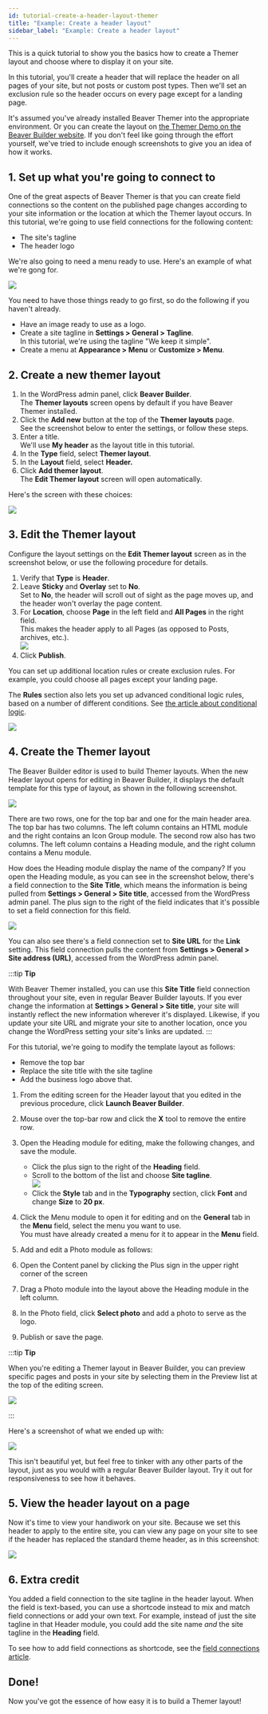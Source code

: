 ```yaml
---
id: tutorial-create-a-header-layout-themer
title: "Example: Create a header layout"
sidebar_label: "Example: Create a header layout"
---
```


This is a quick tutorial to show you the basics how to create a Themer layout and choose where to display it on your site.

In this tutorial, you'll create a header that will replace the header on all pages of your site, but not posts or custom post types. Then we'll set an exclusion rule so the header occurs on every page except for a landing page.

It's assumed you've already installed Beaver Themer into the appropriate environment. Or you can create the layout on [the Themer Demo on the Beaver Builder website](http://demo.wpbeaverbuilder.com). If you don't feel like going through the effort yourself, we've tried to include enough screenshots to give you an idea of how it works.

## 1. Set up what you're going to connect to

One of the great aspects of Beaver Themer is that you can create field connections so the content on the published page changes according to your site information or the location at which the Themer layout occurs. In this tutorial, we're going to use field connections for the following content:

* The site's tagline
* The header logo

We're also going to need a menu ready to use. Here's an example of what we're gong for.

![](/img/tutorial-create-a-header-layout-themer-a50badfb.png)

You need to have those things ready to go first, so do the following if you haven't already.

* Have an image ready to use as a logo.
* Create a site tagline in **Settings > General > Tagline**.  
In this tutorial, we're using the tagline "We keep it simple".
* Create a menu at **Appearance > Menu** or **Customize > Menu**.

## 2. Create a new themer layout

1. In the WordPress admin panel, click **Beaver Builder**.  
The **Themer layouts** screen opens by default if you have Beaver Themer
installed.
2. Click the **Add new** button at the top of the **Themer layouts** page.  
See the screenshot below to enter the settings, or follow these steps.
3. Enter a title.  
We'll use **My header** as the layout title in this tutorial.
4. In the **Type** field, select **Themer layout**.
5. In the **Layout** field, select **Header.**
6. Click **Add themer layout**.  
The **Edit Themer layout** screen will open automatically.

Here's the screen with these choices:

![](/img/tutorial-create-a-header-layout-themer-feae07c0.png)

## 3. Edit the Themer layout

Configure the layout settings on the **Edit Themer layout** screen as in the screenshot below, or use the following procedure for details.

1. Verify that **Type** is **Header**.
2. Leave **Sticky** and **Overlay** set to **No**.  
Set to **No**, the header will scroll out of sight as the page moves up, and the header won't overlay the page content.
3. For **Location**, choose **Page** in the left field and **All Pages** in the right field.  
This makes the header apply to all Pages (as opposed to Posts, archives, etc.).  
![](/img/tutorial-create-a-header-layout-themer-1401139d.png)
4. Click **Publish**.

You can set up additional location rules or create exclusion rules. For example, you could choose all pages except your landing page.

The **Rules** section also lets you set up advanced conditional logic rules, based on a number of different conditions. See [the article about conditional logic](/beaver-themer/conditional-logic/beaver-themer-conditional-logic.md).

![](/img/tutorial-create-a-header-layout-themer-d427c4fb.png)

## 4. Create the Themer layout

The Beaver Builder editor is used to build Themer layouts. When the new Header layout opens for editing in Beaver Builder, it displays the default template for this type of layout, as shown in the following screenshot.

![](/img/tutorial-create-a-header-layout-themer-56c35dff.png)

There are two rows, one for the top bar and one for the main header area. The top bar has two columns. The left column contains an HTML module and the right contains an Icon Group module. The second row also has two columns. The left column contains a Heading module, and the right column contains a Menu module.

How does the Heading module display the name of the company? If you open the Heading module, as you can see in the screenshot below, there's a field connection to the **Site Title**, which means the information is being pulled from **Settings > General > Site title**, accessed from the WordPress admin panel. The plus sign to the right of the field indicates that it's possible to set a field connection for this field.

![](/img/tutorial-create-a-header-layout-themer-1fb56cc8.png)

You can also see there's a field connection set to **Site URL** for the **Link** setting. This field connection pulls the content from **Settings > General > Site address (URL)**, accessed from the WordPress admin panel.

:::tip **Tip**

With Beaver Themer installed, you can use this **Site Title** field connection throughout your site, even in regular Beaver Builder layouts. If you ever change the information at **Settings > General > Site title**, your site will instantly reflect the new information wherever it's displayed. Likewise, if you update your site URL and migrate your site to another location, once you change the WordPress setting your site's links are updated.
:::

For this tutorial, we're going to modify the template layout as follows:

* Remove the top bar
* Replace the site title with the site tagline
* Add the business logo above that.

1. From the editing screen for the Header layout that you edited in the previous procedure, click **Launch Beaver Builder**.
2. Mouse over the top-bar row and click the **X** tool to remove the entire row.
3. Open the Heading module for editing, make the following changes, and save the module.  

   * Click the plus sign to the right of the **Heading** field.
   * Scroll to the bottom of the list and choose **Site tagline**.  
   ![](/img/tutorial-create-a-header-layout-themer-63421990.png)
   * Click the **Style** tab and in the **Typography** section, click **Font** and change **Size** to **20 px**.
4. Click the Menu module to open it for editing and on the **General** tab in the **Menu** field, select the menu you want to use.  
You must have already created a menu for it to appear in the **Menu** field.
5. Add and edit a Photo module as follows:
  1. Open the Content panel by clicking the Plus sign in the upper right corner of the screen
  2. Drag a Photo module into the layout above the Heading module in the left column.
  3. In the Photo field, click **Select photo** and add a photo to serve as the logo.
6. Publish or save the page.

:::tip **Tip**

When you're editing a Themer layout in Beaver Builder, you can preview specific pages and posts in your site by selecting them in the Preview list at the top of the editing
screen.

![](/img/tutorial-create-a-header-layout-themer-9b6a1059.png)

:::

Here's a screenshot of what we ended up with:

![](/img/tutorial-create-a-header-layout-themer-3b1f1ad0.png)

This isn't beautiful yet, but feel free to tinker with any other parts of the layout, just as you would with a regular Beaver Builder layout. Try it out for responsiveness to see how it behaves.

## 5. View the header layout on a page

Now it's time to view your handiwork on your site. Because we set this header to apply to the entire site, you can view any page on your site to see if the header has replaced the standard theme header, as in this screenshot:

![](/img/tutorial-create-a-header-layout-themer-55c4fee6.png)

## 6. Extra credit

You added a field connection to the site tagline in the header layout. When the field is text-based, you can use a shortcode instead to mix and match field connections or add your own text. For example, instead of just the site tagline in that Header module, you could add the site name _and_ the site tagline in the **Heading** field.

To see how to add field connections as shortcode, see the [field connections article](/beaver-themer/field-connections/field-connection-basics-themer.md).

## Done!

Now you've got the essence of how easy it is to build a Themer layout!
